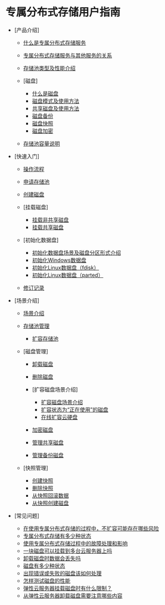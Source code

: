 # 专属分布式存储用户指南

-   [产品介绍]
    -   [什么是专属分布式存储服务](什么是专属分布式存储服务.md)
    -   [专属分布式存储服务与其他服务的关系](专属分布式存储服务与其他服务的关系.md)
    -   [存储池类型及性能介绍](存储池类型及性能介绍.md)
    -   [磁盘]
        -   [什么是磁盘](什么是磁盘.md)
        -   [磁盘模式及使用方法](磁盘模式及使用方法.md)
        -   [共享磁盘及使用方法](共享磁盘及使用方法.md)
        -   [磁盘备份](磁盘备份.md)
        -   [磁盘快照](磁盘快照.md)
        -   [磁盘加密](磁盘加密.md)

    -   [存储池容量说明](存储池容量说明.md)

-   [快速入门]
    -   [操作流程](操作流程.md)
    -   [申请存储池](申请存储池.md)
    -   [创建磁盘](创建磁盘.md)
    -   [挂载磁盘]
        -   [挂载非共享磁盘](挂载非共享磁盘.md)
        -   [挂载共享磁盘](挂载共享磁盘.md)

    -   [初始化数据盘]
        -   [初始化数据盘场景及磁盘分区形式介绍](初始化数据盘场景及磁盘分区形式介绍.md)
        -   [初始化Windows数据盘](初始化Windows数据盘.md)
        -   [初始化Linux数据盘（fdisk）](初始化Linux数据盘（fdisk）.md)
        -   [初始化Linux数据盘（parted）](初始化Linux数据盘（parted）.md)

    -   [修订记录](修订记录.md)

-   [场景介绍]
    -   [场景介绍](场景介绍.md)
    -   [存储池管理](存储池管理.md)
        -   [扩容存储池](扩容存储池.md)

    -   [磁盘管理]
        -   [卸载磁盘](卸载磁盘.md)
        -   [删除磁盘](删除磁盘.md)
        -   [扩容磁盘场景介绍]
            -   [扩容磁盘场景介绍](扩容磁盘场景介绍.md)
            -   [扩容状态为“正在使用”的磁盘](扩容状态为-正在使用-的磁盘.md)
            -   [在线扩容云硬盘](在线扩容云硬盘.md)

        -   [加密磁盘](加密磁盘.md)
        -   [管理共享磁盘](管理共享磁盘.md)
        -   [管理备份磁盘](管理备份磁盘.md)

    -   [快照管理]
        -   [创建快照](创建快照.md)
        -   [删除快照](删除快照.md)
        -   [从快照回滚数据](从快照回滚数据.md)
        -   [从快照创建磁盘](从快照创建磁盘.md)


-   [常见问题]
    -   [在使用专属分布式存储的过程中，不扩容可能存在哪些风险](在使用专属分布式存储的过程中-不扩容可能存在哪些风险.md)
    -   [专属分布式存储有多少种状态](专属分布式存储有多少种状态.md)
    -   [使用专属分布式存储过程中的故障处理和影响](使用专属分布式存储过程中的故障处理和影响.md)
    -   [一块磁盘可以挂载到多台云服务器上吗](一块磁盘可以挂载到多台云服务器上吗.md)
    -   [卸载磁盘时数据会丢失吗](卸载磁盘时数据会丢失吗.md)
    -   [磁盘有多少种状态](磁盘有多少种状态.md)
    -   [出现错误或失败的磁盘该如何处理](出现错误或失败的磁盘该如何处理.md)
    -   [怎样测试磁盘的性能](怎样测试磁盘的性能.md)
    -   [弹性云服务器挂载磁盘时有什么限制？](弹性云服务器挂载磁盘时有什么限制.md)
    -   [从弹性云服务器卸载磁盘需要注意哪些内容](从弹性云服务器卸载磁盘需要注意哪些内容.md)


